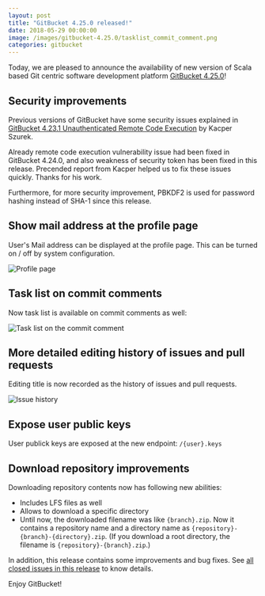 ```yaml
---
layout: post
title: "GitBucket 4.25.0 released!"
date: 2018-05-29 00:00:00
image: /images/gitbucket-4.25.0/tasklist_commit_comment.png
categories: gitbucket
---
```


Today, we are pleased to announce the availability of new version of Scala based Git centric software development platform [GitBucket 4.25.0](https://github.com/gitbucket/gitbucket/releases/tag/4.25.0)!

## Security improvements

Previous versions of GitBucket have some security issues explained in [GitBucket 4.23.1 Unauthenticated Remote Code Execution](https://security.szurek.pl/gitbucket-unauthenticated-rce.html) by Kacper Szurek.

Already remote code execution vulnerability issue had been fixed in GitBucket 4.24.0, and also weakness of security token has been fixed in this release. Precended report from Kacper helped us to fix these issues quickly. Thanks for his work.

Furthermore, for more security improvement, PBKDF2 is used for password hashing instead of SHA-1 since this release.

## Show mail address at the profile page

User's Mail address can be displayed at the profile page. This can be turned on / off by system configuration.

![Profile page]({{site.baseurl}}/images/gitbucket-4.25.0/profile.png)

## Task list on commit comments

Now task list is available on commit comments as well:

![Task list on the commit comment]({{site.baseurl}}/images/gitbucket-4.25.0/tasklist_commit_comment.png)

## More detailed editing history of issues and pull requests

Editing title is now recorded as the history of issues and pull requests.

![Issue history]({{site.baseurl}}/images/gitbucket-4.25.0/issue_history.png)

## Expose user public keys

User publick keys are exposed at the new endpoint: `/{user}.keys`

## Download repository improvements

Downloading repository contents now has following new abilities:

- Includes LFS files as well
- Allows to download a specific directory
- Until now, the downloaded filename was like `{branch}.zip`. Now it contains a repository name and a directory name as `{repository}-{branch}-{directory}.zip`. (If you download a root directory, the filename is `{repository}-{branch}.zip`.)

In addition, this release contains some improvements and bug fixes. See [all closed issues in this release](https://github.com/gitbucket/gitbucket/issues?q=is%3Aclosed+milestone%3A4.25.0) to know details.

Enjoy GitBucket!
